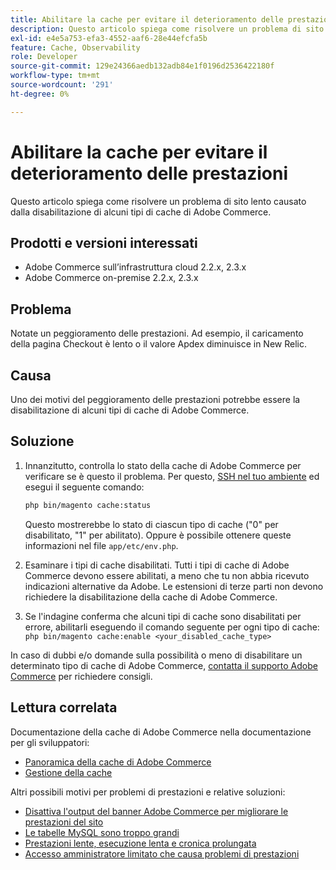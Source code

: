 ```yaml
---
title: Abilitare la cache per evitare il deterioramento delle prestazioni
description: Questo articolo spiega come risolvere un problema di sito lento causato dalla disabilitazione di alcuni tipi di cache di Adobe Commerce.
exl-id: e4e5a753-efa3-4552-aaf6-28e44efcfa5b
feature: Cache, Observability
role: Developer
source-git-commit: 129e24366aedb132adb84e1f0196d2536422180f
workflow-type: tm+mt
source-wordcount: '291'
ht-degree: 0%

---
```


# Abilitare la cache per evitare il deterioramento delle prestazioni

Questo articolo spiega come risolvere un problema di sito lento causato dalla disabilitazione di alcuni tipi di cache di Adobe Commerce.

## Prodotti e versioni interessati

* Adobe Commerce sull’infrastruttura cloud 2.2.x, 2.3.x
* Adobe Commerce on-premise 2.2.x, 2.3.x

## Problema

Notate un peggioramento delle prestazioni. Ad esempio, il caricamento della pagina Checkout è lento o il valore Apdex diminuisce in New Relic.

## Causa

Uno dei motivi del peggioramento delle prestazioni potrebbe essere la disabilitazione di alcuni tipi di cache di Adobe Commerce.

## Soluzione

1. Innanzitutto, controlla lo stato della cache di Adobe Commerce per verificare se è questo il problema. Per questo, [SSH nel tuo ambiente](https://experienceleague.adobe.com/en/docs/commerce-cloud-service/user-guide/develop/secure-connections#ssh) ed esegui il seguente comando:

   ```bash
   php bin/magento cache:status
   ```

   Questo mostrerebbe lo stato di ciascun tipo di cache (&quot;0&quot; per disabilitato, &quot;1&quot; per abilitato). Oppure è possibile ottenere queste informazioni nel file `app/etc/env.php`.

1. Esaminare i tipi di cache disabilitati. Tutti i tipi di cache di Adobe Commerce devono essere abilitati, a meno che tu non abbia ricevuto indicazioni alternative da Adobe. Le estensioni di terze parti non devono richiedere la disabilitazione della cache di Adobe Commerce.
1. Se l&#39;indagine conferma che alcuni tipi di cache sono disabilitati per errore, abilitarli eseguendo il comando seguente per ogni tipo di cache: `php bin/magento cache:enable <your_disabled_cache_type>`

In caso di dubbi e/o domande sulla possibilità o meno di disabilitare un determinato tipo di cache di Adobe Commerce, [contatta il supporto Adobe Commerce](/help/help-center-guide/help-center/magento-help-center-user-guide.md#submit-ticket) per richiedere consigli.

## Lettura correlata

Documentazione della cache di Adobe Commerce nella documentazione per gli sviluppatori:

* [Panoramica della cache di Adobe Commerce](https://developer.adobe.com/commerce/frontend-core/guide/caching/)
* [Gestione della cache](https://experienceleague.adobe.com/en/docs/commerce-operations/configuration-guide/cli/manage-cache)

Altri possibili motivi per problemi di prestazioni e relative soluzioni:

* [Disattiva l&#39;output del banner Adobe Commerce per migliorare le prestazioni del sito](/help/troubleshooting/miscellaneous/disable-magento-banner-output-to-improve-site-performance.md)
* [Le tabelle MySQL sono troppo grandi](https://experienceleague.adobe.com/en/docs/experience-cloud-kcs/kbarticles/ka-26945)
* [Prestazioni lente, esecuzione lenta e cronica prolungata](/help/troubleshooting/miscellaneous/slow-performance-slow-and-long-running-crons.md)
* [Accesso amministratore limitato che causa problemi di prestazioni](/help/troubleshooting/miscellaneous/restricted-admin-access-causing-performance-issues.md)
